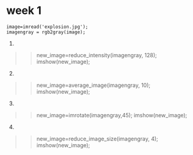 week 1
======

```
image=imread('explosion.jpg');
imagengray = rgb2gray(image);
```

1. 
>> new_image=reduce_intensity(imagengray, 128);
>> imshow(new_image);

2. 
>> new_image=average_image(imagengray, 10);
>> imshow(new_image);

3.
>> new_image=imrotate(imagengray,45);
>> imshow(new_image);

4.
>> new_image=reduce_image_size(imagengray, 4);
>> imshow(new_image);
